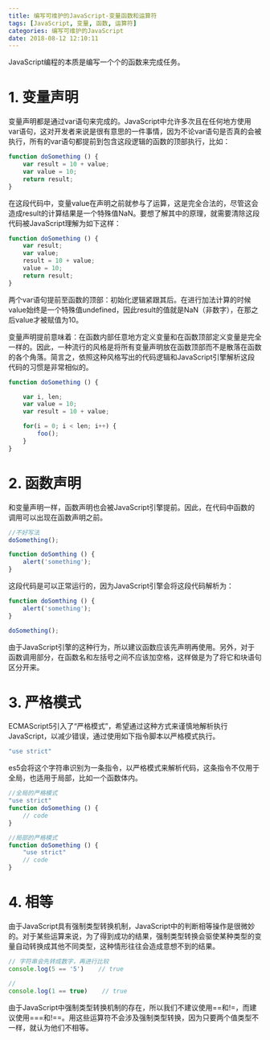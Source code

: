 ```yaml
---
title: 编写可维护的JavaScript-变量函数和运算符
tags: [JavaScript, 变量, 函数, 运算符]
categories: 编写可维护的JavaScript
date: 2018-08-12 12:10:11
---
```


JavaScript编程的本质是编写一个个的函数来完成任务。

# 1. 变量声明

变量声明都是通过var语句来完成的。JavaScript中允许多次且在任何地方使用var语句，这对开发者来说是很有意思的一件事情，因为不论var语句是否真的会被执行，所有的var语句都提前到包含这段逻辑的函数的顶部执行，比如：

```javascript
function doSomething () {
    var result = 10 + value;
    var value = 10;
    return result;
}
```

在这段代码中，变量value在声明之前就参与了运算，这是完全合法的，尽管这会造成result的计算结果是一个特殊值NaN。要想了解其中的原理，就需要清除这段代码被JavaScript理解为如下这样：

```javascript
function doSomething () {
    var result;
    var value;
    result = 10 + value;
    value = 10;
    return result;
}
```

两个var语句提前至函数的顶部：初始化逻辑紧跟其后。在进行加法计算的时候value始终是一个特殊值undefined，因此result的值就是NaN（非数字），在那之后value才被赋值为10。

变量声明提前意味着：在函数内部任意地方定义变量和在函数顶部定义变量是完全一样的。因此，一种流行的风格是将所有变量声明放在函数顶部而不是散落在函数的各个角落。简言之，依照这种风格写出的代码逻辑和JavaScript引擎解析这段代码的习惯是非常相似的。

```javascript
function doSomething () {

    var i, len;
    var value = 10;
    var result = 10 + value;

    for(i = 0; i < len; i++) {
        foo();
    }
}
```

# 2. 函数声明

和变量声明一样，函数声明也会被JavaScript引擎提前。因此，在代码中函数的调用可以出现在函数声明之前。

```javascript
//不好写法
doSomething();

function doSomthing () {
    alert('something');
}
```

这段代码是可以正常运行的，因为JavaScript引擎会将这段代码解析为：

```javascript
function doSomthing () {
    alert('something');
}

doSomething();
```

由于JavaScript引擎的这种行为，所以建议函数应该先声明再使用。另外，对于函数调用部分，在函数名和左括号之间不应该加空格，这样做是为了将它和块语句区分开来。

# 3. 严格模式

ECMAScript5引入了“严格模式”，希望通过这种方式来谨慎地解析执行JavaScript，以减少错误，通过使用如下指令脚本以严格模式执行。

```javascript
"use strict"
```

es5会将这个字符串识别为一条指令，以严格模式来解析代码，这条指令不仅用于全局，也适用于局部，比如一个函数体内。

```javascript
//全局的严格模式
"use strict"
function doSomething () {
    // code
}

//局部的严格模式
function doSomething () {
    "use strict"
    // code
}
```

# 4. 相等

由于JavaScript具有强制类型转换机制，JavaScript中的判断相等操作是很微妙的。对于某些运算来说，为了得到成功的结果，强制类型转换会驱使某种类型的变量自动转换成其他不同类型，这种情形往往会造成意想不到的结果。

```javascript
// 字符串会先转成数字，再进行比较
console.log(5 == '5')    // true

// 
console.log(1 == true)    // true
```

由于JavaScript中强制类型转换机制的存在，所以我们不建议使用==和!=，而建议使用===和!==。用这些运算符不会涉及强制类型转换，因为只要两个值类型不一样，就认为他们不相等。

<!-- more -->
